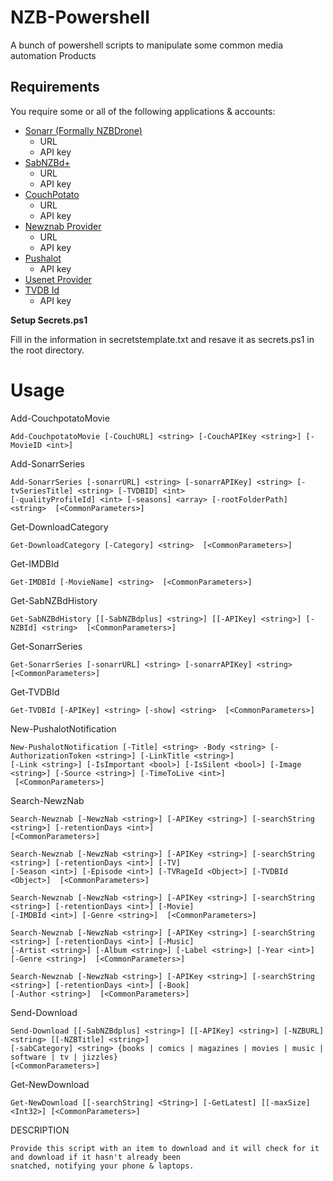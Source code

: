 NZB-Powershell
==============

A bunch of powershell scripts to manipulate some common media automation Products

Requirements
------------

You require some or all of the following applications & accounts:

*   [Sonarr (Formally NZBDrone)](https://sonarr.tv/)
    * URL
    * API key
*   [SabNZBd+](http://sabnzbd.org/)
    * URL
    * API key 
*   [CouchPotato](https://couchpota.to/)
    * URL
    * API key
*   [Newznab Provider](https://nzbgeek.info/index.php)
    * URL
    * API key
*   [Pushalot](https://pushalot.com/)
    * API key
*   [Usenet Provider](http://www.easynews.com/fromafriend.html?ref_key=e96e22bf5aeaf18c0c4133680e31199abe2fa8d0
)
*   [TVDB Id](http://thetvdb.com/?tab=xml)
    * API key

**Setup Secrets.ps1**

Fill in the information in secretstemplate.txt and resave it as secrets.ps1 in the root directory.


Usage
=====

Add-CouchpotatoMovie

    Add-CouchpotatoMovie [-CouchURL] <string> [-CouchAPIKey <string>] [-MovieID <int>]
	
Add-SonarrSeries

    Add-SonarrSeries [-sonarrURL] <string> [-sonarrAPIKey] <string> [-tvSeriesTitle] <string> [-TVDBID] <int>
    [-qualityProfileId] <int> [-seasons] <array> [-rootFolderPath] <string>  [<CommonParameters>]
	
Get-DownloadCategory

    Get-DownloadCategory [-Category] <string>  [<CommonParameters>]
	
Get-IMDBId

    Get-IMDBId [-MovieName] <string>  [<CommonParameters>]
	
Get-SabNZBdHistory

    Get-SabNZBdHistory [[-SabNZBdplus] <string>] [[-APIKey] <string>] [-NZBId] <string>  [<CommonParameters>]
	
Get-SonarrSeries

    Get-SonarrSeries [-sonarrURL] <string> [-sonarrAPIKey] <string>  [<CommonParameters>]
	
Get-TVDBId

    Get-TVDBId [-APIKey] <string> [-show] <string>  [<CommonParameters>]
	
New-PushalotNotification

    New-PushalotNotification [-Title] <string> -Body <string> [-AuthorizationToken <string>] [-LinkTitle <string>]
    [-Link <string>] [-IsImportant <bool>] [-IsSilent <bool>] [-Image <string>] [-Source <string>] [-TimeToLive <int>]
     [<CommonParameters>]
	 
	 
Search-NewzNab

    Search-Newznab [-NewzNab <string>] [-APIKey <string>] [-searchString <string>] [-retentionDays <int>]
    [<CommonParameters>]

    Search-Newznab [-NewzNab <string>] [-APIKey <string>] [-searchString <string>] [-retentionDays <int>] [-TV]
    [-Season <int>] [-Episode <int>] [-TVRageId <Object>] [-TVDBId <Object>]  [<CommonParameters>]

    Search-Newznab [-NewzNab <string>] [-APIKey <string>] [-searchString <string>] [-retentionDays <int>] [-Movie]
    [-IMDBId <int>] [-Genre <string>]  [<CommonParameters>]

    Search-Newznab [-NewzNab <string>] [-APIKey <string>] [-searchString <string>] [-retentionDays <int>] [-Music]
    [-Artist <string>] [-Album <string>] [-Label <string>] [-Year <int>] [-Genre <string>]  [<CommonParameters>]

    Search-Newznab [-NewzNab <string>] [-APIKey <string>] [-searchString <string>] [-retentionDays <int>] [-Book]
    [-Author <string>]  [<CommonParameters>]

Send-Download

    Send-Download [[-SabNZBdplus] <string>] [[-APIKey] <string>] [-NZBURL] <string> [[-NZBTitle] <string>]
    [-sabCategory] <string> {books | comics | magazines | movies | music | software | tv | jizzles}
    [<CommonParameters>]
	
Get-NewDownload

    Get-NewDownload [[-searchString] <String>] [-GetLatest] [[-maxSize] <Int32>] [<CommonParameters>]


DESCRIPTION

    Provide this script with an item to download and it will check for it and download if it hasn't already been
    snatched, notifying your phone & laptops.
